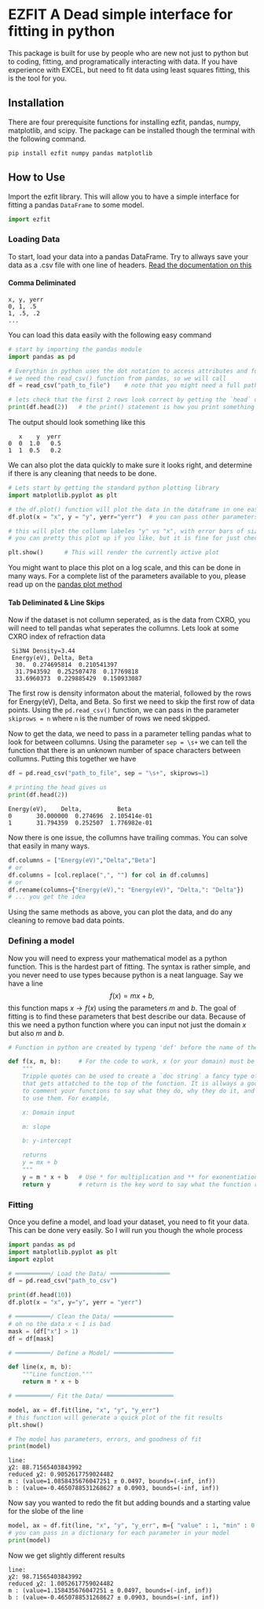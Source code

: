 # EZFIT A Dead simple interface for fitting in python

This package is built for use by people who are new not just to python but to coding,
fitting, and programatically interacting with data. If you have experience with
EXCEL, but need to fit data using least squares fitting, this is the tool for you.

## Installation
There are four prerequisite functions for installing ezfit, pandas, numpy, matplotlib,
and scipy. The package can be installed though the terminal with the following
command.
```
pip install ezfit numpy pandas matplotlib
```

## How to Use
Import the ezfit library. This will allow you to have a simple interface for fitting
a pandas `DataFrame` to some model.

```python
import ezfit
```
### Loading Data

To start, load your data into a pandas DataFrame. Try to allways save your data as a
.csv file with one line of headers.
[Read the documentation on this](https://pandas.pydata.org/docs/reference/api/pandas.read_csv.html)

#### Comma Deliminated
```
x, y, yerr
0, 1, .5
1, .5, .2
...
```
You can load this data easily with the following easy command

```python
# start by importing the pandas module
import pandas as pd

# Everythin in python uses the dot notation to access attributes and functions
# we need the read_csv() function from pandas, so we will call
df = read_csv("path_to_file")    # note that you might need a full path

# lets check that the first 2 rows look correct by getting the `head` of the df
print(df.head(2))   # the print() statement is how you print something in python
```
The output should look something like this
```
   x    y  yerr
0  0  1.0   0.5
1  1  0.5   0.2
```

We can also plot the data quickly to make sure it looks right, and determine
if there is any cleaning that needs to be done.

```python
# Lets start by getting the standard python plotting library
import matplotlib.pyplot as plt

# the df.plot() function will plot the data in the dataframe in one easy go
df.plot(x = "x", y = "y", yerr="yerr")  # you can pass other parameters in too

# this will plot the collumn labeles "y" vs "x", with error bars of size "yerr"
# you can pretty this plot up if you like, but it is fine for just checking the data

plt.show()      # This will render the currently active plot
```
You might want to place this plot on a log scale, and this can be done in many
ways. For a complete list of the parameters available to you, please read up
on the [pandas plot method](https://pandas.pydata.org/docs/reference/api/pandas.DataFrame.plot.html)

#### Tab Deliminated & Line Skips

Now if the dataset is not collumn seperated, as is the data from CXRO, you will need to
tell pandas what seperates the collumns. Lets look at some CXRO index of refraction
data
```
 Si3N4 Density=3.44
 Energy(eV), Delta, Beta
  30.  0.274695814  0.210541397
  31.7943592  0.252507478  0.17769818
  33.6960373  0.229885429  0.150933087
```
The first row is density informaton about the material, followed by the rows for
Energy(eV), Delta, and Beta. So first we need to skip the first row of data points.
Using the `pd.read_csv()` function, we can pass in the parameter `skiprows = n` where
`n` is the number of rows we need skipped.

Now to get the data, we need to pass in a parameter telling pandas what to look for
between collumns. Using the parameter `sep = \s+` we can tell the function that there
is an unknown number of space characters between collumns. Putting this together
we have

```python
df = pd.read_csv("path_to_file", sep = "\s+", skiprows=1)

# printing the head gives us
print(df.head(2))
```
```
Energy(eV),    Delta,          Beta
0       30.000000  0.274696  2.105414e-01
1       31.794359  0.252507  1.776982e-01
```
Now there is one issue, the collumns have trailing commas. You can solve that easily
in many ways.

```python
df.columns = ["Energy(eV)","Delta","Beta"]
# or
df.columns = [col.replace(",", "") for col in df.columns]
# or
df.rename(columns={"Energy(eV),": "Energy(eV)", "Delta,": "Delta"})
# ... you get the idea
```

Using the same methods as above, you can plot the data, and do any cleaning to remove
bad data points.

### Defining a model
Now you will need to express your mathematical model as a python function. This is the
hardest part of fitting. The syntax is rather simple, and you never need to use types
because python is a neat language. Say we have a line
$$
    f(x) = mx+b,
$$
this function maps $x\to f(x)$ using the parameters $m$ and $b$. The goal of fitting
is to find these parameters that best describe our data. Because of this we need a
python function where you can input not just the domain $x$ but also $m$ and $b$.

```python
# Function in python are created by typeng 'def' before the name of the function

def f(x, m, b):     # For the code to work, x (or your domain) must be first
    """
    Tripple quotes can be used to create a `doc string` a fancy type of comment
    that gets attatched to the top of the function. It is allways a good idea
    to comment your functions to say what they do, why they do it, and how
    to use them. For example,

    x: Domain input

    m: slope

    b: y-intercept

    returns
    y = mx + b
    """
    y = m * x + b   # Use * for multiplication and ** for exonentiation
    return y        # return is the key word to say what the function returns
```

### Fitting
Once you define a model, and load your dataset, you need to fit your data. This
can be done very easily. So I will run you though the whole process

```python
import pandas as pd
import matplotlib.pyplot as plt
import ezplot

# ══════════/ Load the Data/ ═════════════════
df = pd.read_csv("path_to_csv")

print(df.head(10))
df.plot(x = "x", y="y", yerr = "yerr")

# ══════════/ Clean the Data/ ═════════════════
# oh no the data x < 1 is bad
mask = (df["x"] > 1)
df = df[mask]

# ══════════/ Define a Model/ ═════════════════

def line(x, m, b):
    """Line function."""
    return m * x + b

# ══════════/ Fit the Data/ ═══════════════════

model, ax = df.fit(line, "x", "y", "y_err")
# this function will generate a quick plot of the fit results
plt.show()

# The model has parameters, errors, and goodness of fit
print(model)
```
```
line:
𝜒2: 88.71565403843992
reduced 𝜒2: 0.9052617759024482
m : (value=1.0858435676047251 ± 0.0497, bounds=(-inf, inf))
b : (value=-0.4650788531268627 ± 0.0903, bounds=(-inf, inf))
```

Now say you wanted to redo the fit but adding bounds and a starting value for the
slobe of the line

```python
model, ax = df.fit(line, "x", "y", "y_err", m={ "value" : 1, "min" : 0 })
# you can pass in a dictionary for each parameter in your model
print(model)
```
Now we get slightly different results
```
line:
𝜒2: 98.71565403843992
reduced 𝜒2: 1.0052617759024482
m : (value=1.158435676047251 ± 0.0497, bounds=(-inf, inf))
b : (value=-0.4650788531268627 ± 0.0903, bounds=(-inf, inf))
```
